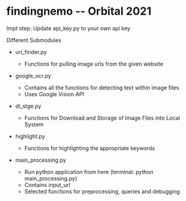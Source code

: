 # findingnemo -- Orbital 2021

Impt step: Update api_key.py to your own api key 

Different Submodules 

- uri_finder.py
  - Functions for pulling image urls from the given website 

- google_ocr.py 
  - Contains all the functions for detecting text within image files 
  - Uses Google Vision API 

- dl_stge.py 
  - Functions for Download and Storage of Image Files into Local System 

- highlight.py
  - Functions for highlighting the appropriate keywords 

- main_processing.py 
  - Run python application from here (terminal: python main_processing.py) 
  - Contains input_url 
  - Selected functions for preprocessing, queries and debugging 

